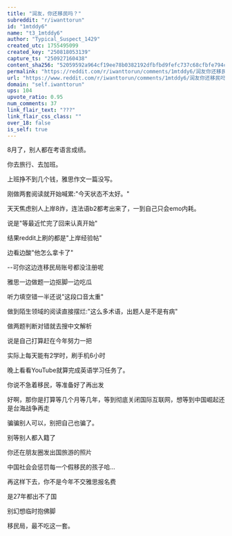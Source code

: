 ```yaml
---
title: "润友，你还移民吗？"
subreddit: "r/iwanttorun"
id: "1mtddy6"
name: "t3_1mtddy6"
author: "Typical_Suspect_1429"
created_utc: 1755495099
created_key: "250818053139"
capture_ts: "250927160438"
content_sha256: "52059592a964cf19ee78b0382192dfbfbd9fefc737c68cfbfe794c223f92e4ec"
permalink: "https://reddit.com/r/iwanttorun/comments/1mtddy6/润友你还移民吗/"
url: "https://www.reddit.com/r/iwanttorun/comments/1mtddy6/润友你还移民吗/"
domain: "self.iwanttorun"
ups: 104
upvote_ratio: 0.95
num_comments: 37
link_flair_text: "???"
link_flair_css_class: ""
over_18: false
is_self: true
---
```


8月了，别人都在考语言成绩。

你去旅行、去加班。

上班挣不到几个钱，雅思作文一篇没写。

刚做两套阅读就开始喊累:"今天状态不太好。"

天天焦虑别人上岸8炸，连法语b2都考出来了，一到自己只会emo内耗。

说是"等最近忙完了回来认真开始"

结果reddit上刷的都是"上岸经验帖"

边看边酸"他怎么拿卡了"

--可你这边连移民局账号都没注册呢

雅思一边做题一边抠脚一边吃瓜

听力填空错一半还说"这段口音太重"

做到陌生领域的阅读直接摆烂:"这么多术语，出题人是不是有病"

做两题判断对错就去搜中文解析

说是自己打算赶在今年努力一把

实际上每天能有2学时，刷手机6小时

晚上看看YouTube就算完成英语学习任务了。

你说不急着移民，等准备好了再出发

好啊，那你是打算等几个月等几年，等到彻底关闭国际互联网，想等到中国崛起还是台海战争再走

骗骗别人可以，别把自己也骗了。

别等别人都入籍了

你还在朋友圈发出国旅游的照片

中国社会会惩罚每一个假移民的孩子哈...

再这样下去，你不是今年不交雅思报名费

是27年都出不了国

别幻想临时抱佛脚

移民局，最不吃这一套。
